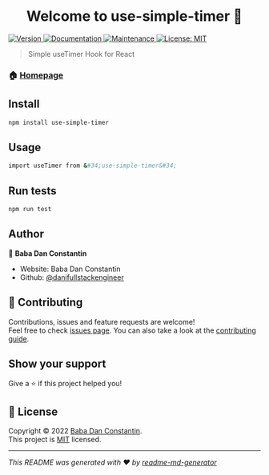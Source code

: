 <h1 align="center">Welcome to use-simple-timer 👋</h1>
<p>
  <a href="https://www.npmjs.com/package/use-simple-timer" target="_blank">
    <img alt="Version" src="https://img.shields.io/npm/v/use-simple-timer.svg">
  </a>
  <a href="https://github.com/danifullstackengineer/useTimer#readme" target="_blank">
    <img alt="Documentation" src="https://img.shields.io/badge/documentation-yes-brightgreen.svg" />
  </a>
  <a href="https://github.com/danifullstackengineer/useTimer/graphs/commit-activity" target="_blank">
    <img alt="Maintenance" src="https://img.shields.io/badge/Maintained%3F-yes-green.svg" />
  </a>
  <a href="https://github.com/danifullstackengineer/useTimer/blob/master/LICENSE" target="_blank">
    <img alt="License: MIT" src="https://img.shields.io/github/license/danifullstackengineer/use-simple-timer" />
  </a>
</p>

> Simple useTimer Hook for React

### 🏠 [Homepage](https://github.com/danifullstackengineer/useTimer#readme)

## Install

```sh
npm install use-simple-timer
```

## Usage

```sh
import useTimer from &#34;use-simple-timer&#34;
```

## Run tests

```sh
npm run test
```

## Author

👤 **Baba Dan Constantin**

* Website: Baba Dan Constantin
* Github: [@danifullstackengineer](https://github.com/danifullstackengineer)

## 🤝 Contributing

Contributions, issues and feature requests are welcome!<br />Feel free to check [issues page](https://github.com/danifullstackengineer/useTimer/issues). You can also take a look at the [contributing guide](https://github.com/danifullstackengineer/useTimer/blob/master/CONTRIBUTING.md).

## Show your support

Give a ⭐️ if this project helped you!

## 📝 License

Copyright © 2022 [Baba Dan Constantin](https://github.com/danifullstackengineer).<br />
This project is [MIT](https://github.com/danifullstackengineer/useTimer/blob/master/LICENSE) licensed.

***
_This README was generated with ❤️ by [readme-md-generator](https://github.com/kefranabg/readme-md-generator)_